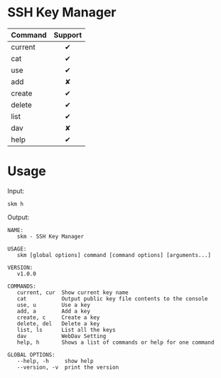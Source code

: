 # SSH Key Manager

| Command | Support |
|---------|:-------:|
| current |    ✔    |
| cat     |    ✔    |
| use     |    ✔    |
| add     |    ✘    |
| create  |    ✔    |
| delete  |    ✔    |
| list    |    ✔    |
| dav     |    ✘    |
| help    |    ✔    |

# Usage

Input:

```shell
skm h
```

Output:

```shell
NAME:                                                           
   skm - SSH Key Manager                                        
                                                                
USAGE:                                                          
   skm [global options] command [command options] [arguments...]
                                                                
VERSION:                                                        
   v1.0.0                                                       

COMMANDS:
   current, cur  Show current key name
   cat           Output public key file contents to the console
   use, u        Use a key
   add, a        Add a key
   create, c     Create a key
   delete, del   Delete a key
   list, ls      List all the keys
   dav           WebDav Setting
   help, h       Shows a list of commands or help for one command

GLOBAL OPTIONS:
   --help, -h     show help
   --version, -v  print the version
```
